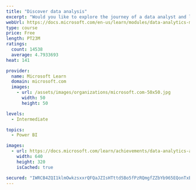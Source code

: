 ```yaml
---
title: "Discover data analysis"
excerpt: "Would you like to explore the journey of a data analyst and learn how a data analyst tells a story with data? In this module, you will explore the different roles in data and learn the different tasks of a data analyst."
webUrl: https://docs.microsoft.com/en-us/learn/modules/data-analytics-microsoft/
type: course
price: Free
length: PT23M
ratings:
  count: 14538
  average: 4.7933693
heat: 141

provider:
  name: Microsoft Learn
  domain: microsoft.com
  images:
    - url: /assets/images/organizations/microsoft.com-50x50.jpg
      width: 50
      height: 50

levels:
  - Intermediate

topics:
  - Power BI

images:
  - url: https://docs.microsoft.com/learn/achievements/data-analytics-and-microsoft-social.png
    width: 640
    height: 320
    isCached: true

secured: "IWRCB4ZQI1klmOwkzsxxrQFQaJZIsHTttd5Bo5fPzRQmgfZZbYb965EQonTxBH/SnU67KV5wEqkma2P+M3MEw5K4U3cUncZJs9cq8s6dWGaOyQWok8NXBASRDl2LjorvTTcLXm69e1HLiclrFOle58EWGq5pvTSSxSQXZ3fZZfzrjaf7U5vztUkysdiaOsQhnRyYD3pdRDcdguNTxUYWYog4vDBTh02AgHAm1DNnihA8o37FkHJTkTGmjyUq93XnY/vC3yyZF6u5qhUgHH5nEvmQdKtGM9u93u64CysnGYwnQkqW34/YBTwxrPtbXEGRbcXaOk23FX1K/p2ohBKfTkLv63LZEPDgowUSOp1eincq9fGaTNzGg/lMVhDFKrsu7H/eNMxdEWnEKfpDYqA/SC6zJJ4vtLo5xyEq99/wWQEUE2dt/sudPLmjY6GCkIsx;59+xRqXqJp1lwl5StbmFIA=="
---
```


